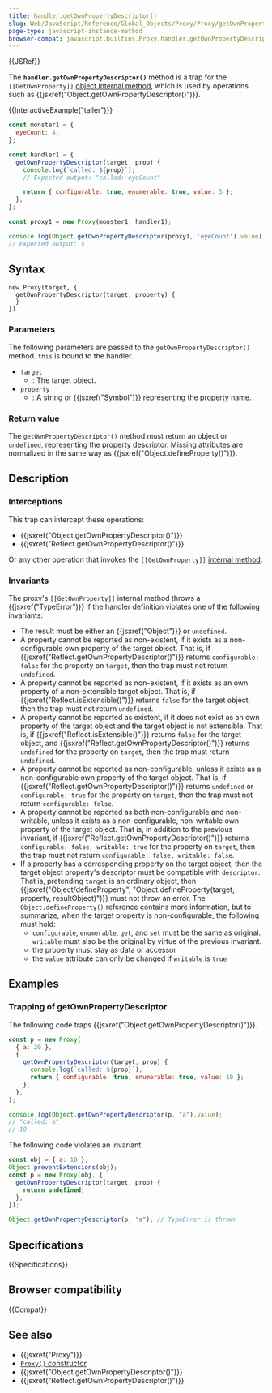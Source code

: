 ```yaml
---
title: handler.getOwnPropertyDescriptor()
slug: Web/JavaScript/Reference/Global_Objects/Proxy/Proxy/getOwnPropertyDescriptor
page-type: javascript-instance-method
browser-compat: javascript.builtins.Proxy.handler.getOwnPropertyDescriptor
---
```


{{JSRef}}

The **`handler.getOwnPropertyDescriptor()`** method is a trap for the `[[GetOwnProperty]]` [object internal method](/en-US/docs/Web/JavaScript/Reference/Global_Objects/Proxy#object_internal_methods), which is used by operations such as {{jsxref("Object.getOwnPropertyDescriptor()")}}.

{{InteractiveExample("taller")}}

```js interactive-example
const monster1 = {
  eyeCount: 4,
};

const handler1 = {
  getOwnPropertyDescriptor(target, prop) {
    console.log(`called: ${prop}`);
    // Expected output: "called: eyeCount"

    return { configurable: true, enumerable: true, value: 5 };
  },
};

const proxy1 = new Proxy(monster1, handler1);

console.log(Object.getOwnPropertyDescriptor(proxy1, 'eyeCount').value);
// Expected output: 5

```

## Syntax

```js-nolint
new Proxy(target, {
  getOwnPropertyDescriptor(target, property) {
  }
})
```

### Parameters

The following parameters are passed to the `getOwnPropertyDescriptor()` method. `this` is bound to the handler.

- `target`
  - : The target object.
- `property`
  - : A string or {{jsxref("Symbol")}} representing the property name.

### Return value

The `getOwnPropertyDescriptor()` method must return an object or `undefined`, representing the property descriptor. Missing attributes are normalized in the same way as {{jsxref("Object.defineProperty()")}}.

## Description

### Interceptions

This trap can intercept these operations:

- {{jsxref("Object.getOwnPropertyDescriptor()")}}
- {{jsxref("Reflect.getOwnPropertyDescriptor()")}}

Or any other operation that invokes the `[[GetOwnProperty]]` [internal method](/en-US/docs/Web/JavaScript/Reference/Global_Objects/Proxy#object_internal_methods).

### Invariants

The proxy's `[[GetOwnProperty]]` internal method throws a {{jsxref("TypeError")}} if the handler definition violates one of the following invariants:

- The result must be either an {{jsxref("Object")}} or `undefined`.
- A property cannot be reported as non-existent, if it exists as a non-configurable own property of the target object. That is, if {{jsxref("Reflect.getOwnPropertyDescriptor()")}} returns `configurable: false` for the property on `target`, then the trap must not return `undefined`.
- A property cannot be reported as non-existent, if it exists as an own property of a non-extensible target object. That is, if {{jsxref("Reflect.isExtensible()")}} returns `false` for the target object, then the trap must not return `undefined`.
- A property cannot be reported as existent, if it does not exist as an own property of the target object and the target object is not extensible. That is, if {{jsxref("Reflect.isExtensible()")}} returns `false` for the target object, and {{jsxref("Reflect.getOwnPropertyDescriptor()")}} returns `undefined` for the property on `target`, then the trap must return `undefined`.
- A property cannot be reported as non-configurable, unless it exists as a non-configurable own property of the target object. That is, if {{jsxref("Reflect.getOwnPropertyDescriptor()")}} returns `undefined` or `configurable: true` for the property on `target`, then the trap must not return `configurable: false`.
- A property cannot be reported as both non-configurable and non-writable, unless it exists as a non-configurable, non-writable own property of the target object. That is, in addition to the previous invariant, if {{jsxref("Reflect.getOwnPropertyDescriptor()")}} returns `configurable: false, writable: true` for the property on `target`, then the trap must not return `configurable: false, writable: false`.
- If a property has a corresponding property on the target object, then the target object property's descriptor must be compatible with `descriptor`. That is, pretending `target` is an ordinary object, then {{jsxref("Object/defineProperty", "Object.defineProperty(target, property, resultObject)")}} must not throw an error. The `Object.defineProperty()` reference contains more information, but to summarize, when the target property is non-configurable, the following must hold:
  - `configurable`, `enumerable`, `get`, and `set` must be the same as original. `writable` must also be the original by virtue of the previous invariant.
  - the property must stay as data or accessor
  - the `value` attribute can only be changed if `writable` is `true`

## Examples

### Trapping of getOwnPropertyDescriptor

The following code traps {{jsxref("Object.getOwnPropertyDescriptor()")}}.

```js
const p = new Proxy(
  { a: 20 },
  {
    getOwnPropertyDescriptor(target, prop) {
      console.log(`called: ${prop}`);
      return { configurable: true, enumerable: true, value: 10 };
    },
  },
);

console.log(Object.getOwnPropertyDescriptor(p, "a").value);
// "called: a"
// 10
```

The following code violates an invariant.

```js example-bad
const obj = { a: 10 };
Object.preventExtensions(obj);
const p = new Proxy(obj, {
  getOwnPropertyDescriptor(target, prop) {
    return undefined;
  },
});

Object.getOwnPropertyDescriptor(p, "a"); // TypeError is thrown
```

## Specifications

{{Specifications}}

## Browser compatibility

{{Compat}}

## See also

- {{jsxref("Proxy")}}
- [`Proxy()` constructor](/en-US/docs/Web/JavaScript/Reference/Global_Objects/Proxy/Proxy)
- {{jsxref("Object.getOwnPropertyDescriptor()")}}
- {{jsxref("Reflect.getOwnPropertyDescriptor()")}}
